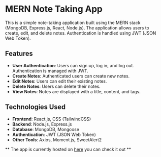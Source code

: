 # MERN Note Taking App

This is a simple note-taking application built using the MERN stack (MongoDB, Express.js, React, Node.js). The application allows users to create, edit, and delete notes. Authentication is handled using JWT (JSON Web Token).

## Features

- **User Authentication**: Users can sign up, log in, and log out. Authentication is managed with JWT.
- **Create Notes**: Authenticated users can create new notes.
- **Edit Notes**: Users can edit their existing notes.
- **Delete Notes**: Users can delete their notes.
- **View Notes**: Notes are displayed with a title, content, and tags.

## Technologies Used

- **Frontend**: React.js, CSS (TailwindCSS)
- **Backend**: Node.js, Express.js
- **Database**: MongoDB, Mongoose
- **Authentication**: JWT (JSON Web Token)
- **Other Tools**: Axios, Moment.js, SweetAlert2

** The app is currently hosted on [here](sigmma.netlify.app) you can check it out **
